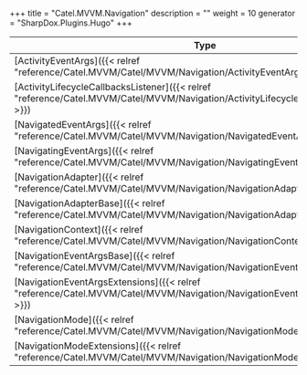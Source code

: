 

+++
title = "Catel.MVVM.Navigation" 
description = ""
weight = 10
generator = "SharpDox.Plugins.Hugo"
+++

Type|Description
---|---
[ActivityEventArgs]({{&lt; relref "reference/Catel.MVVM/Catel/MVVM/Navigation/ActivityEventArgs.md" &gt;}})| 
[ActivityLifecycleCallbacksListener]({{&lt; relref "reference/Catel.MVVM/Catel/MVVM/Navigation/ActivityLifecycleCallbacksListener.md" &gt;}})| 
[NavigatedEventArgs]({{&lt; relref "reference/Catel.MVVM/Catel/MVVM/Navigation/NavigatedEventArgs.md" &gt;}})| 
[NavigatingEventArgs]({{&lt; relref "reference/Catel.MVVM/Catel/MVVM/Navigation/NavigatingEventArgs.md" &gt;}})| 
[NavigationAdapter]({{&lt; relref "reference/Catel.MVVM/Catel/MVVM/Navigation/NavigationAdapter.md" &gt;}})| 
[NavigationAdapterBase]({{&lt; relref "reference/Catel.MVVM/Catel/MVVM/Navigation/NavigationAdapterBase.md" &gt;}})| 
[NavigationContext]({{&lt; relref "reference/Catel.MVVM/Catel/MVVM/Navigation/NavigationContext.md" &gt;}})| 
[NavigationEventArgsBase]({{&lt; relref "reference/Catel.MVVM/Catel/MVVM/Navigation/NavigationEventArgsBase.md" &gt;}})| 
[NavigationEventArgsExtensions]({{&lt; relref "reference/Catel.MVVM/Catel/MVVM/Navigation/NavigationEventArgsExtensions.md" &gt;}})| 
[NavigationMode]({{&lt; relref "reference/Catel.MVVM/Catel/MVVM/Navigation/NavigationMode.md" &gt;}})| 
[NavigationModeExtensions]({{&lt; relref "reference/Catel.MVVM/Catel/MVVM/Navigation/NavigationModeExtensions.md" &gt;}})| 

